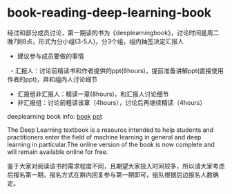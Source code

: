 # book-reading-deep-learning-book

经过和部分成员讨论，第一期读的书为《deeplearningbook》，讨论时间是周二晚7到8点，形式为分小组(3-5人)，分3个组，组内抽签决定汇报人

- 建议参与成员要做的事情

   - 汇报人：讨论前精读书和作者提供的ppt(8hours)，提前准备讲解ppt(直接使用作者的ppt)，并和组内人讨论细节
   - 汇报组非汇报人：精读一章(8hours)，和汇报人讨论细节
   - 非汇报组：讨论前粗读该章（4hours），讨论后再继续精读（4hours）


deeplearning book info: [book](http://www.deeplearningbook.org/) [ppt](http://www.deeplearningbook.org/lecture_slides.html)

The Deep Learning textbook is a resource intended to help students and practitioners enter the field of machine learning in
general and deep learning in particular.The online version of the book is now complete and will remain available online for free.

鉴于大家对阅读该书的需求程度不同，且期望大家投入时间较多，所以请大家考虑后报名第一期，报名方式在群内回复参与第一期即可，组队根据后边报名人数确定。

